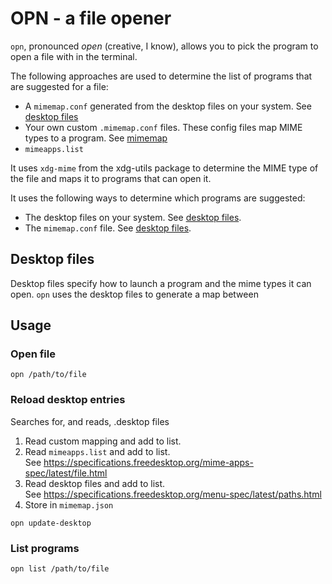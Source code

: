 # OPN - a file opener

`opn`, pronounced _open_ (creative, I know), allows you to pick the program to open a file with in the terminal.

The following approaches are used to determine the list of programs that are suggested for a file:
- A `mimemap.conf` generated from the desktop files on your system. See [desktop files](#desktop-files)
- Your own custom `.mimemap.conf` files. These config files map MIME types to a program. See [mimemap](#mimemap)
- `mimeapps.list`


It uses `xdg-mime` from the xdg-utils package to determine the MIME type of the file and maps
it to programs that can open it.

It uses the following ways to determine which programs are suggested:
- The desktop files on your system. See [desktop files](#desktop-files).
- The `mimemap.conf` file. See [desktop files](#desktop-files).

## Desktop files
Desktop files specify how to launch a program and the mime types it can open.
`opn` uses the desktop files to generate a map between

## Usage

### Open file
`opn /path/to/file`

### Reload desktop entries
Searches for, and reads, .desktop files

1. Read custom mapping and add to list.
2. Read `mimeapps.list` and add to list.  
   See https://specifications.freedesktop.org/mime-apps-spec/latest/file.html
3. Read desktop files and add to list.  
   See https://specifications.freedesktop.org/menu-spec/latest/paths.html
4. Store in `mimemap.json`

`opn update-desktop`

### List programs
`opn list /path/to/file`
